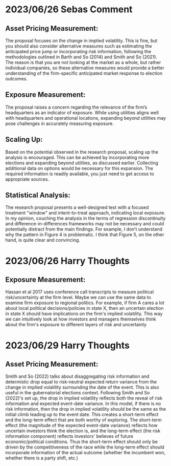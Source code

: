 # 2023/06/26 Sebas Comment

## Asset Pricing Measurement:
The proposal focuses on the change in implied volatility. This is fine, but you should also consider alternative measures such as estimating the anticipated price jump or incorporating risk information, following the methodologies outlined in Barth and So (2014) and Smith and So (2021). The reason is that you are not looking at the market as a whole, but rather individual companies, so these alternative measures would provide a better understanding of the firm-specific anticipated market response to election outcomes.

## Exposure Measurement:
The proposal raises a concern regarding the relevance of the firm’s headquarters as an indicator of exposure. While using utilities aligns well with headquarters and operational locations, expanding beyond utilities may pose challenges in accurately measuring exposure.

## Scaling Up:
Based on the potential observed in the research proposal, scaling up the analysis is encouraged. This can be achieved by incorporating more elections and expanding beyond utilities, as discussed earlier. Collecting additional data on options would be necessary for this expansion. The required information is readily available, you just need to get access to appropriate sources.

## Statistical Analysis:
The research proposal presents a well-designed test with a focused treatment "window" and intent-to-treat approach, indicating local exposure. In my opinion, couching the analysis in the terms of regression discontinuity and difference-in-differences frameworks may not be necessary and could potentially distract from the main findings. For example, I don’t understand why the pattern in Figure 4 is problematic. I think that Figure 5, on the other hand, is quite clear and convincing. 

# 2023/06/26 Harry Thoughts

## Exposure Measurement:
Hassan et al 2017 uses conference call transcripts to measure political risk/uncertainty at the firm level. Maybe we can use the same data to examine firm exposure to regional politics. For example, if firm A cares a lot about local political decisions/policies in state X, then an uncertain election in state X should have implications on the firm's implied volatility. This way we can intuitively look at how investors and managers themselves think about the firm's exposure to different layers of risk and uncertainty

# 2023/06/29 Harry Thoughts

## Asset Pricing Measurement:
Smith and So (2022) talks about disaggregating risk information and determistic drop equal to risk-neutral expected return variance from the change in implied volatility surrounding the date of the event. This is also useful in the gubernatorial elections context. Following Smith and So (2022)'s set up, the drop in implied volatility reflects both the reveal of risk information and expected event-date variance. In this model, if there is no risk information, then the drop in implied volatility should be the same as the initial climb leading up to the event date. This creates a short-term effect and the long-term effect that are both worthy of exploring. The short-term effect (the magnitude of the expected event-date variance) reflects how uncertain investors think the election is, and the long-term effect (the risk information component) reflects investors' believes of future economic/political conditions. Thus the short-term effect should only be driven by the competitiveness of the race while the long-term effect should incorporate information of the actual outcome (whether the incumbent won, whether there is a party shift, etc.)
